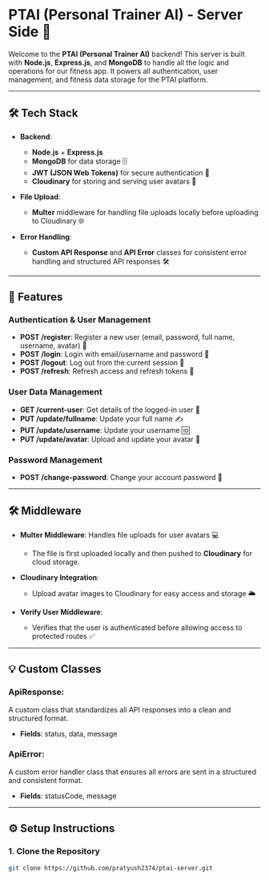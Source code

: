 # PTAI (Personal Trainer AI) - Server Side 🚀

Welcome to the **PTAI (Personal Trainer AI)** backend! This server is built with **Node.js**, **Express.js**, and **MongoDB** to handle all the logic and operations for our fitness app. It powers all authentication, user management, and fitness data storage for the PTAI platform.

---

## 🛠️ Tech Stack

- **Backend**:
    - **Node.js** + **Express.js**
    - **MongoDB** for data storage 🗄️
    - **JWT (JSON Web Tokens)** for secure authentication 🔐
    - **Cloudinary** for storing and serving user avatars 📸

- **File Upload**:
    - **Multer** middleware for handling file uploads locally before uploading to Cloudinary 🌐

- **Error Handling**:
    - **Custom API Response** and **API Error** classes for consistent error handling and structured API responses 🛠️

---

## 🚀 Features

### **Authentication & User Management**
- **POST /register**: Register a new user (email, password, full name, username, avatar) 👤
- **POST /login**: Login with email/username and password 🔑
- **POST /logout**: Log out from the current session 🚪
- **POST /refresh**: Refresh access and refresh tokens 🔄

### **User Data Management**
- **GET /current-user**: Get details of the logged-in user 👤
- **PUT /update/fullname**: Update your full name ✍️
- **PUT /update/username**: Update your username 🆔
- **PUT /update/avatar**: Upload and update your avatar 🌟

### **Password Management**
- **POST /change-password**: Change your account password 🔑

---

## 🛠️ Middleware

- **Multer Middleware**: Handles file uploads for user avatars 💻
    - The file is first uploaded locally and then pushed to **Cloudinary** for cloud storage.

- **Cloudinary Integration**:
    - Upload avatar images to Cloudinary for easy access and storage 🌥️

- **Verify User Middleware**:
    - Verifies that the user is authenticated before allowing access to protected routes ✅

---

## 💡 Custom Classes

### **ApiResponse**:
A custom class that standardizes all API responses into a clean and structured format.
- **Fields**: status, data, message

### **ApiError**:
A custom error handler class that ensures all errors are sent in a structured and consistent format.
- **Fields**: statusCode, message

---

## ⚙️ Setup Instructions

### 1. Clone the Repository
```bash
git clone https://github.com/pratyush2374/ptai-server.git
